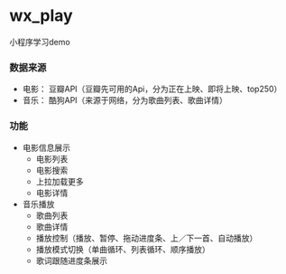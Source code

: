 # wx_play

小程序学习demo

### 数据来源
* 电影： 豆瓣API（豆瓣先可用的Api，分为正在上映、即将上映、top250）
* 音乐： 酷狗API（来源于网络，分为歌曲列表、歌曲详情）

### 功能
* 电影信息展示
  * 电影列表
  * 电影搜索
  * 上拉加载更多 
  * 电影详情
* 音乐播放
  * 歌曲列表
  * 歌曲详情
  * 播放控制（播放、暂停、拖动进度条、上／下一首、自动播放）
  * 播放模式切换（单曲循环、列表循环、顺序播放）
  * 歌词跟随进度条展示

